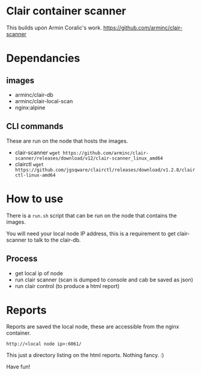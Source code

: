 # Clair container scanner

This builds upon Armin Coralic's work.
https://github.com/arminc/clair-scanner

# Dependancies

## images

- arminc/clair-db
- arminc/clair-local-scan
- nginx:alpine

## CLI commands 
These are run on the node that hosts the images.

- clair-scanner `wget https://github.com/arminc/clair-scanner/releases/download/v12/clair-scanner_linux_amd64`
- clairctl `wget https://github.com/jgsqware/clairctl/releases/download/v1.2.8/clairctl-linux-amd64`

# How to use

There is a `run.sh` script that can be run on the node that contains the images.

You will need your local node IP address, this is a requirement to get clair-scanner to talk to the clair-db.

## Process

- get local ip of node
- run clair scanner (scan is dumped to console and cab be saved as json)
- run clair control (to produce a html report)

# Reports

Reports are saved the local node, these are accessible from the nginx container.

`http://<local node ip>:6061/`

This just a directory listing on the html reports. Nothing fancy. :)




Have fun!

